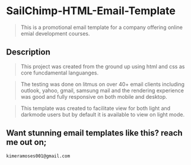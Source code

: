 # SailChimp-HTML-Email-Template

> This is a promotional email template for a company offering online emial development courses.

## Description

> This project was created from the ground up using html and css as core funcdamental languanges.

> The testing was done on litmus on over 40+ email clients including outlook, yahoo, gmail, samsung mail and the rendering experience was good and fully responsive on both mobile and desktop.

> This template was created to facilitate view for both light and darkmode users but by default it is available to view on light mode.

## Want stunning email templates like this? reach me out on;

```bash
kimeramoses001@gmail.com
```
